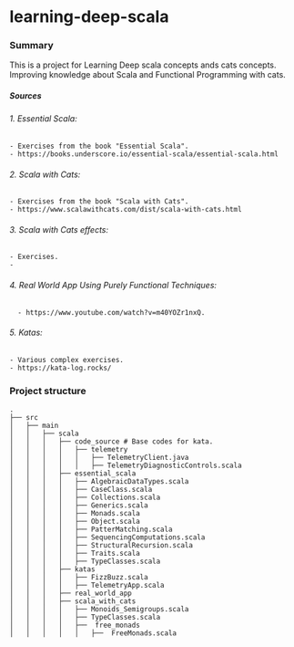 # learning-deep-scala

### Summary

This is a project for Learning Deep scala concepts ands cats concepts.
Improving knowledge about Scala and Functional Programming with cats.

##### Sources
    
  ###### 1. Essential Scala:
    - Exercises from the book "Essential Scala".
    - https://books.underscore.io/essential-scala/essential-scala.html

  ###### 2. Scala with Cats: 
    - Exercises from the book "Scala with Cats".
    - https://www.scalawithcats.com/dist/scala-with-cats.html
  
  ###### 3. Scala with Cats effects:
    - Exercises.
    -

  ###### 4. Real World App Using Purely Functional Techniques:
      - https://www.youtube.com/watch?v=m40YOZr1nxQ.

  ###### 5. Katas: 
    - Various complex exercises.
    - https://kata-log.rocks/
    
### Project structure

```
.
├── src
│   ├── main
│   │   ├── scala
│   │   │   ├── code_source # Base codes for kata.
│   │   │   │   ├── telemetry
│   │   │   │   │   ├── TelemetryClient.java
│   │   │   │   │   ├── TelemetryDiagnosticControls.scala
│   │   │   ├── essential_scala
│   │   │   │   ├── AlgebraicDataTypes.scala
│   │   │   │   ├── CaseClass.scala
│   │   │   │   ├── Collections.scala
│   │   │   │   ├── Generics.scala
│   │   │   │   ├── Monads.scala
│   │   │   │   ├── Object.scala
│   │   │   │   ├── PatterMatching.scala
│   │   │   │   ├── SequencingComputations.scala
│   │   │   │   ├── StructuralRecursion.scala
│   │   │   │   ├── Traits.scala
│   │   │   │   ├── TypeClasses.scala
│   │   │   ├── katas
│   │   │   │   ├── FizzBuzz.scala
│   │   │   │   ├── TelemetryApp.scala
│   │   │   ├── real_world_app
│   │   │   ├── scala_with_cats
│   │   │   │   ├── Monoids_Semigroups.scala
│   │   │   │   ├── TypeClasses.scala
│   │   │   │   ├──  free_monads
│   │   │   │   │   ├──  FreeMonads.scala
```
